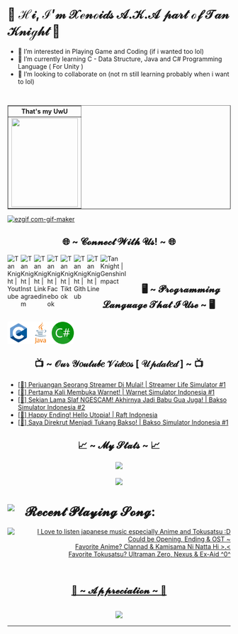 <h1>👋 ℋ𝒾, ℐ’𝓂 𝒳ℯ𝓃ℴ𝒾𝒹𝓈 𝒜.𝒦.𝒜 𝓅𝒶𝓇𝓉 ℴ𝒻 𝒯𝒶𝓃 𝒦𝓃𝒾ℊ𝒽𝓉 👋</h1>

- 👀 I’m interested in Playing Game and Coding (if i wanted too lol)
- 🌱 I’m currently learning C - Data Structure, Java and C# Programming Language ( For Unity )
- 💞️ I’m looking to collaborate on (not rn still learning probably when i want to lol)
<br></br>
<table align="right" border="1px" margin-top="50px">
  <tr>
    <th>That's my UwU</th>
  </tr>
  <tr>
    <td>
    <img src="https://static.zerochan.net/Izanami.Kyouko.full.3018657.png" width="150" height="200" align="right" />
    </td>
  </tr>
  </table>
  
 [![ezgif com-gif-maker](https://user-images.githubusercontent.com/71064059/111902499-fa5a8e00-89fa-11eb-9c40-fa343fe26ada.gif)][iza]


<h2 align="center">🌐 ~ 𝓒𝓸𝓷𝓷𝓮𝓬𝓽 𝓦𝓲𝓽𝓱 𝓤𝓼! ~ 🌐</h2>

[<img align="left" alt="Tan Knight | Youtube" width="30px" src="https://cdn.jsdelivr.net/npm/simple-icons@v3/icons/youtube.svg" />][youtube]
[<img align="left" alt="Tan Knight | Instagram" width="30px" src="https://cdn.jsdelivr.net/npm/simple-icons@v3/icons/instagram.svg" />][instagram]
[<img align="left" alt="Tan Knight | Linkedin" width="30px" src="https://cdn.jsdelivr.net/npm/simple-icons@v3/icons/linkedin.svg" />][linkedin]
[<img align="left" alt="Tan Knight | Facebook" width="30px" src="https://cdn.jsdelivr.net/npm/simple-icons@v3/icons/facebook.svg" />][facebook]
[<img align="left" alt="Tan Knight | Tiktok" width="30px" src="https://cdn.jsdelivr.net/npm/simple-icons@v3/icons/tiktok.svg" />][tiktok]
[<img align="left" alt="Tan Knight | Github" width="30px" src="https://cdn.jsdelivr.net/npm/simple-icons@v3/icons/github.svg" />][github]
[<img align="left" alt="Tan Knight | Line" width="30px" src="https://cdn.jsdelivr.net/npm/simple-icons@v3/icons/line.svg" />][line]
[<img align="left" alt="Tan Knight | GenshinImpact" width="70px" src="https://upload.wikimedia.org/wikipedia/en/5/5d/Genshin_Impact_logo.svg"/>][GenshinImpact]

<br>
<br>

<h2 align="center">🖥️ ~ 𝓟𝓻𝓸𝓰𝓻𝓪𝓶𝓶𝓲𝓷𝓰 𝓛𝓪𝓷𝓰𝓾𝓪𝓰𝓮 𝓣𝓱𝓪𝓽 𝓘 𝓤𝓼𝓮 ~ 🖥️</h2>

[<img align="left" alt="C Language" width="50px" src="https://raw.githubusercontent.com/github/explore/80688e429a7d4ef2fca1e82350fe8e3517d3494d/topics/c/c.png" />][C]

[<img align="left" alt="Java Language" width="50px" src="https://raw.githubusercontent.com/github/explore/80688e429a7d4ef2fca1e82350fe8e3517d3494d/topics/java/java.png" />][java]

[<img align="left" alt="C# Language" width="50px" src="https://raw.githubusercontent.com/github/explore/80688e429a7d4ef2fca1e82350fe8e3517d3494d/topics/csharp/csharp.png" />][C#]

<br>
</br>
</br>

<h2 align="center">📺 ~ 𝒪𝓊𝓇 𝒴𝑜𝓊𝓉𝓊𝒷𝑒 𝒱𝒾𝒹𝑒𝑜𝓈 [ 𝒰𝓅𝒹𝒶𝓉𝑒𝒹 ] ~ 📺</h2>

<!-- YOUTUBE:START -->
- [[🔴] Perjuangan Seorang Streamer Di Mulai! | Streamer Life Simulator #1](https://www.youtube.com/watch?v=H7LVxHEGd14)
- [[🔴] Pertama Kali Membuka Warnet! | Warnet Simulator Indonesia #1](https://www.youtube.com/watch?v=AuUgRaj2huY)
- [[🔴] Sekian Lama Slaf NGESCAM! Akhirnya Jadi Babu Gua Juga! | Bakso Simulator Indonesia #2](https://www.youtube.com/watch?v=JhFxlF1ChCg)
- [[🔴] Happy Ending! Hello Utopia! | Raft Indonesia](https://www.youtube.com/watch?v=QFlkdY4ZwYo)
- [[🔴] Saya Direkrut Menjadi Tukang Bakso! | Bakso Simulator Indonesia #1](https://www.youtube.com/watch?v=FE6MPyI3jRA)
<!-- YOUTUBE:END -->

<h2 align="center">📈 ~ 𝓜𝔂 𝓢𝓽𝓪𝓽𝓼 ~ 📈</h2>

<div align="center">
<img src="https://github-readme-stats.vercel.app/api?username=Xenoids&theme=radical&show_icons=true"> 
</div>

</br>

<div align="center">
<a href="https://github.com/anuraghazra/github-readme-stats">
  <img src="https://github-readme-stats.vercel.app/api/top-langs/?username=Xenoids&layout=compact">
</div>
          
# [<img align ="left" width ="40px" src="https://simpleicons.org/icons/spotify.svg"/>][spotify]𝓡𝓮𝓬𝓮𝓷𝓽 𝓟𝓵𝓪𝔂𝓲𝓷𝓰 𝓢𝓸𝓷𝓰:

<p>
  <a href="https://open.spotify.com/user/c15cf55f9d1e42e4b2acf15f9f4c428b">
  <img align="left" src="https://novatorem-4m3ug0q42-xenoids.vercel.app/api/spotify">
    </p>


<p align="right">
  <a href="https://myanimelist.net/anime/41930/Kamisama_ni_Natta_Hi">
  I Love to listen japanese music especially Anime and Tokusatsu :D</br>
  Could be Opening, Ending & OST ~</br>
  Favorite Anime? Clannad & Kamisama Ni Natta Hi >.<</br> 
  Favorite Tokusatsu? Ultraman Zero, Nexus & Ex-Aid ^0^
</p>

 <br>
 
<h2 align ="center">🥳 ~ 𝓐𝓹𝓹𝓻𝓮𝓬𝓲𝓪𝓽𝓲𝓸𝓷 ~ 🥳</h2>
           
<br>

  <div align="center">
  <img src="https://user-images.githubusercontent.com/71064059/111909429-7a442080-8a1a-11eb-9789-bafa5154ad12.gif" />
  </div>
   
 <!---Reference--->                                      
[youtube]: https://www.youtube.com/TanKnight
[instagram]: https://www.instagram.com/not_n.v.t
[linkedin]: https://id.linkedin.com/in/nicholas-valenthinus-tanoto-0ab0a61b7
[facebook]: https://www.facebook.com/nicholas.tanoto.1
[tiktok]:https://www.tiktok.com/@tanknightgt
[github]:https://www.github.com/Xenoids
[spotify]: https://open.spotify.com/user/31yp5jq7iowjpve2m3y4hcc7qdc4?si=fZtZ3fhARxS03W43B6HwiQ
[C]: https://en.wikipedia.org/wiki/C_(programming_language)
[java]: https://en.wikipedia.org/wiki/Java_(programming_language)
[C#]: https://en.wikipedia.org/wiki/C_Sharp_(programming_language)
[iza]: https://kamisamaday.fandom.com/wiki/Kyouko_Izanami
[line]: http://line.me/ti/p/~nicholasvt1
[GenshinImpact]: https://www.hoyolab.com/accountCenter/postList?id=10622742

---
